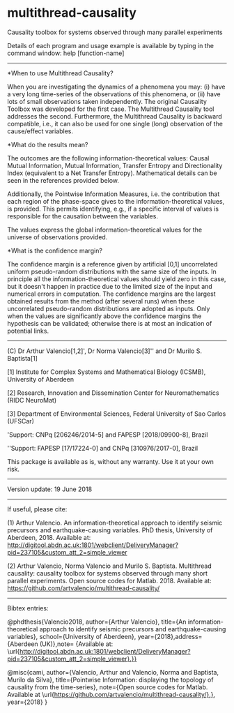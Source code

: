 # multithread-causality


Causality toolbox for systems observed through many parallel experiments



Details of each program and usage example is available by typing in the command window: help [function-name]

--------------------------------------------------

*When to use Multithread Causality?

When you are investigating the dynamics of a phenomena you may: (i) have a very long time-series of the observations of this phenomena, or (ii) have lots of small observations taken independently. The original Causality Toolbox was developed for the first case. The Multithread Causality tool addresses the second. Furthermore, the Multithread Causality is backward compatible, i.e., it can also be used for one single (long) observation of the cause/effect variables.

*What do the results mean?

The outcomes are the following information-theoretical values: Causal Mutual Information, Mutual Information, Transfer Entropy and Directionality Index (equivalent to a Net Transfer Entropy). Mathematical details can be seen in the references provided below.

Additionally, the Pointwise Information Measures, i.e. the contribution that each region of the phase-space gives to the information-theoretical values, is provided. This permits identifying, e.g., if a specific interval of values is responsible for the causation between the variables.

The values express the global information-theoretical values for the universe of observations provided.

*What is the confidence margin?

The confidence margin is a reference given by artificial [0,1] uncorrelated uniform pseudo-random distributions with the same size of the inputs. In principle all the information-theoretical values should yield zero in this case, but it doesn't happen in practice due to the limited size of the input and numerical errors in computation. The confidence margins are the largest obtained results from the method (after several runs) when these uncorrelated pseudo-random distributions are adopted as inputs. Only when the values are significantly above the confidence margins the hypothesis can be validated; otherwise there is at most an indication of potential links. 

--------------------------------------------------

(C) Dr Arthur Valencio[1,2]', Dr Norma Valencio[3]'' and Dr Murilo S. Baptista[1]

[1] Institute for Complex Systems and Mathematical Biology (ICSMB), University of Aberdeen

[2] Research, Innovation and Dissemination Center for Neuromathematics (RIDC NeuroMat)

[3] Department of Environmental Sciences, Federal University of Sao Carlos (UFSCar)

'Support: CNPq [206246/2014-5] and FAPESP [2018/09900-8], Brazil

''Support: FAPESP [17/17224-0] and CNPq [310976/2017-0], Brazil

This package is available as is, without any warranty. Use it at your own risk.

---------------------------------------------------
Version update: 19 June 2018

---------------------------------------------------

If useful, please cite:

(1) Arthur Valencio. An information-theoretical approach to identify seismic precursors and earthquake-causing variables. PhD thesis, University of Aberdeen, 2018. Available at: http://digitool.abdn.ac.uk:1801/webclient/DeliveryManager?pid=237105&custom_att_2=simple_viewer

(2) Arthur Valencio, Norma Valencio and Murilo S. Baptista. Multithread causality: causality toolbox for systems observed through many short parallel experiments. Open source codes for Matlab. 2018. Available at: https://github.com/artvalencio/multithread-causality/

--------------------------------------------------

Bibtex entries:

@phdthesis{Valencio2018, author={Arthur Valencio}, title={An information-theoretical approach to identify seismic precursors and earthquake-causing variables}, school={University of Aberdeen}, year={2018},address={Aberdeen (UK)},note= {Available at: \url{http://digitool.abdn.ac.uk:1801/webclient/DeliveryManager?pid=237105&custom_att_2=simple_viewer}.}}

@misc{cami, author={Valencio, Arthur and Valencio, Norma and Baptista, Murilo da Silva}, title={Pointwise Information: displaying the topology of causality from the time-series}, note={Open source codes for Matlab. Available at \url{https://github.com/artvalencio/multithread-causality/}.}, year={2018} }
